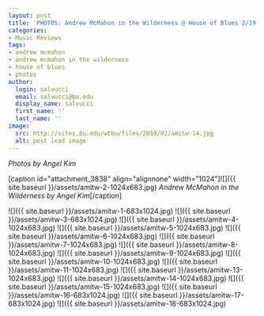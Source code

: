 ```yaml
---
layout: post
title: 'PHOTOS: Andrew McMahon in the Wilderness @ House of Blues 2/19'
categories:
- Music Reviews
tags:
- andrew mcmahon
- andrew mcmahon in the wilderness
- house of blues
- photos
author:
  login: salvucci
  email: salvucci@bu.edu
  display_name: salvucci
  first_name: ''
  last_name: ''
image:
  src: http://sites.bu.edu/wtbu/files/2019/02/amitw-14.jpg
  alt: post lead image
---
```


_Photos by Angel Kim_

\[caption id="attachment\_3838" align="alignnone" width="1024"\]![]({{ site.baseurl }}/assets/amitw-2-1024x683.jpg) _Andrew McMahon in the Wilderness by Angel Kim_\[/caption\]

![]({{ site.baseurl }}/assets/amitw-1-683x1024.jpg) ![]({{ site.baseurl }}/assets/amitw-3-683x1024.jpg) ![]({{ site.baseurl }}/assets/amitw-4-1024x683.jpg) ![]({{ site.baseurl }}/assets/amitw-5-1024x683.jpg) ![]({{ site.baseurl }}/assets/amitw-6-1024x683.jpg) ![]({{ site.baseurl }}/assets/amitw-7-1024x683.jpg) ![]({{ site.baseurl }}/assets/amitw-8-1024x683.jpg) ![]({{ site.baseurl }}/assets/amitw-9-1024x683.jpg) ![]({{ site.baseurl }}/assets/amitw-10-1024x683.jpg) ![]({{ site.baseurl }}/assets/amitw-11-1024x683.jpg) ![]({{ site.baseurl }}/assets/amitw-13-1024x683.jpg) ![]({{ site.baseurl }}/assets/amitw-14-1024x683.jpg) ![]({{ site.baseurl }}/assets/amitw-15-1024x683.jpg) ![]({{ site.baseurl }}/assets/amitw-16-683x1024.jpg) ![]({{ site.baseurl }}/assets/amitw-17-683x1024.jpg) ![]({{ site.baseurl }}/assets/amitw-18-683x1024.jpg)